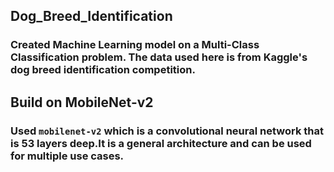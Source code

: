 ## Dog_Breed_Identification
### Created Machine Learning model on a Multi-Class Classification problem. The data used here is from Kaggle's dog breed identification competition.

## Build on MobileNet-v2
### Used `mobilenet-v2` which is a convolutional neural network that is 53 layers deep.It is a general architecture and can be used for multiple use cases.
